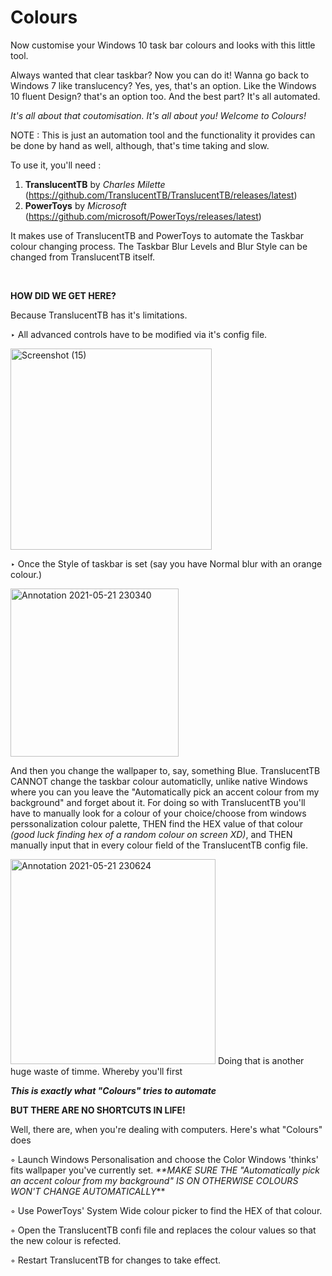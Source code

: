# Colours

Now customise your Windows 10 task bar colours and looks with this little tool.

Always wanted that clear taskbar? Now you can do it!
Wanna go back to Windows 7 like translucency? Yes, yes, that's an option.
Like the Windows 10 fluent Design? that's an option too.
And the best part? It's all automated.

_It's all about that coutomisation. It's all about you! Welcome to Colours!_


NOTE : This is just an automation tool and the functionality it provides can be done by hand as well, although, that's time taking and slow.

To use it, you'll need :

1. **TranslucentTB** by _Charles Milette_ (https://github.com/TranslucentTB/TranslucentTB/releases/latest)
2. **PowerToys** by _Microsoft_ (https://github.com/microsoft/PowerToys/releases/latest)

It makes use of TranslucentTB and PowerToys to automate the Taskbar colour changing process. The Taskbar Blur Levels and Blur Style can be changed from TranslucentTB itself.


<br/>

**HOW DID WE GET HERE?**


Because TranslucentTB has it's limitations.

 ‣ All advanced controls have to be modified via it's config file.
 
 <img width="322" alt="Screenshot (15)" src="https://user-images.githubusercontent.com/64971616/119177460-fba34800-ba89-11eb-99f0-e8562c1bcafe.png">

 ‣ Once the Style of taskbar is set (say you have Normal blur with an orange colour.)
 
 <img width="269" alt="Annotation 2021-05-21 230340" src="https://user-images.githubusercontent.com/64971616/119176499-cd713880-ba88-11eb-87bc-126cb9d7ddd7.png">
 
  And then you change the wallpaper to, say, something Blue. TranslucentTB CANNOT change the taskbar colour automaticlly, unlike native Windows where you can you leave the "Automatically pick an accent colour from my background" and forget about it.
  For doing so with TranslucentTB you'll have to manually look for a colour of your choice/choose from windows perssonalization colour palette, THEN find the HEX value of that colour _(good luck finding hex of a random colour on screen XD)_, and THEN manually input that in every colour field of the TranslucentTB config file.
  
 <img width="328" alt="Annotation 2021-05-21 230624" src="https://user-images.githubusercontent.com/64971616/119176830-2f31a280-ba89-11eb-924f-fdb5144aa836.png">
  Doing that is another huge waste of timme. Whereby you'll first
  
  _**This is exactly what "Colours" tries to automate**_
  
  
  
  
  
  **BUT THERE ARE NO SHORTCUTS IN LIFE!**
  
  Well, there are, when you're dealing with computers. Here's what "Colours" does
  
  ◦ Launch Windows Personalisation and choose the Color Windows 'thinks' fits wallpaper you've currently set. _**MAKE SURE THE "Automatically pick an accent colour from my background" IS ON OTHERWISE COLOURS WON'T CHANGE AUTOMATICALLY_**
  
  
  ◦ Use PowerToys' System Wide colour picker to find the HEX of that colour.
  
  ◦ Open the TranslucentTB confi file and replaces the colour values so that the new colour is refected.
  
  ◦ Restart TranslucentTB for changes to take effect.

